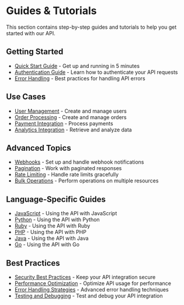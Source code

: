# Guides & Tutorials

This section contains step-by-step guides and tutorials to help you get started with our API.

## Getting Started

- [Quick Start Guide](./quick-start.md) - Get up and running in 5 minutes
- [Authentication Guide](./authentication.md) - Learn how to authenticate your API requests
- [Error Handling](./error-handling.md) - Best practices for handling API errors

## Use Cases

- [User Management](./user-management.md) - Create and manage users
- [Order Processing](./order-processing.md) - Create and manage orders
- [Payment Integration](./payment-integration.md) - Process payments
- [Analytics Integration](./analytics-integration.md) - Retrieve and analyze data

## Advanced Topics

- [Webhooks](./webhooks.md) - Set up and handle webhook notifications
- [Pagination](./pagination.md) - Work with paginated responses
- [Rate Limiting](./rate-limiting.md) - Handle rate limits gracefully
- [Bulk Operations](./bulk-operations.md) - Perform operations on multiple resources

## Language-Specific Guides

- [JavaScript](./javascript.md) - Using the API with JavaScript
- [Python](./python.md) - Using the API with Python
- [Ruby](./ruby.md) - Using the API with Ruby
- [PHP](./php.md) - Using the API with PHP
- [Java](./java.md) - Using the API with Java
- [Go](./go.md) - Using the API with Go

## Best Practices

- [Security Best Practices](./security.md) - Keep your API integration secure
- [Performance Optimization](./performance.md) - Optimize API usage for performance
- [Error Handling Strategies](./error-handling-strategies.md) - Advanced error handling techniques
- [Testing and Debugging](./testing.md) - Test and debug your API integration 